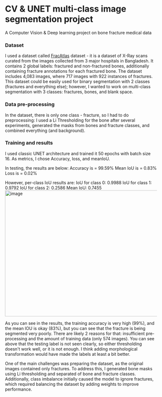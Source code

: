 # CV & UNET multi-class image segmentation project
A Computer Vision &amp; Deep learning project on bone fracture medical data

### Dataset
I used a dataset called [FracAtlas](https://www.kaggle.com/datasets/mahmudulhasantasin/fracatlas-original-dataset/data) dataset - it is a dataset of X-Ray scans curated from the images collected from 3 major hospitals in Bangladesh. It contains 2 global labels: fractured and non-fractured bones, additionally containing fracture annotations for each fractured bone. The dataset includes 4,083 images, where 717 images with 922 instances of fractures.
This dataset could be easily used for binary segmentation with 2 classes (fractures and everything else); however, I wanted to work on multi-class segmentation with 3 classes: fractures, bones, and blank space.

### Data pre-processing
In the dataset, there is only one class - fracture, so I had to do preprocessing: I used a Li Thresholding for the bone after several experiments, generated the masks from bones and fracture classes, and combined everything (and background).

### Training and results
I used classic UNET architecture and trained it 50 epochs with batch size 16. As metrics, I chose Accuracy, loss, and meanIoU.

In testing, the results are below:
Accuracy is =  99.59%
Mean IoU is =  0.83%
Loss is =  0.02%

However, per-class IoU results are:
IoU for class 0: 0.9988
IoU for class 1: 0.9792
IoU for class 2: 0.2586
Mean IoU: 0.7455
<img width="1254" height="416" alt="image" src="https://github.com/user-attachments/assets/02a00dda-945e-43bf-bd2f-693948e632c3" />

As you can see in the results, the training accuracy is very high (99%), and the mean IOU is okay (83%), but you can see that the fracture is being segmented very poorly. There are likely 2 reasons for that: insufficient pre-processing and the amount of training data (only 574 images). You can see above that the testing label is not seen clearly, so either thresholding doesn't work well, or it is not enough. I think adding morphological transformation would have made the labels at least a bit better. 

One of the main challenges was preparing the dataset, as the original images contained only fractures. To address this, I generated bone masks using Li thresholding and separated of bone and fracture classes. Additionally, class imbalance initially caused the model to ignore fractures, which required balancing the dataset by adding weights to improve performance.


